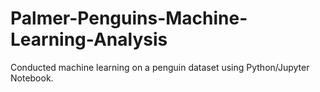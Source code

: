 # Palmer-Penguins-Machine-Learning-Analysis

Conducted machine learning on a penguin dataset using Python/Jupyter Notebook.
